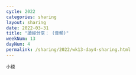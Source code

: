 ```yaml
---
cycle: 2022
categories: sharing
layout: sharing
date: 2022-03-31
title: "讀經分享： (音頻)"
weekNum: 13
dayNum: 4
permalink: /sharing/2022/wk13-day4-sharing.html
---
```


[](https://eccseattle.github.io/media/sharing/2022/wk013/2022-03-31-bin.m4a)

`小錢`

